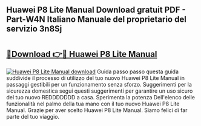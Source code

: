 ## Huawei P8 Lite Manual Download gratuit PDF - Part-W4N Italiano Manuale del proprietario del servizio 3n8Sj

# <h2><a href="http://dfbe8j.blite.top/?on=Huawei+P8+Lite+Manual">🔗Download 👉🔴 Huawei P8 Lite Manual</a></h2>

[![Huawei P8 Lite Manual download](https://i.imgur.com/lujVjoI.png)](http://dfbe8j.blite.top/?on=Huawei+P8+Lite+Manual)
Guida passo passo questa guida suddivide il processo di utilizzo del tuo nuovo Huawei P8 Lite Manual in passaggi gestibili per un funzionamento senza sforzo. Suggerimenti per la sicurezza domestica segui questi suggerimenti per garantire un uso sicuro del tuo nuovo REDDDDDDD a casa. Sperimenta la potenza Dell'elenco delle funzionalità nel palmo della tua mano con il tuo nuovo Huawei P8 Lite Manual. Grazie per aver scelto Huawei P8 Lite Manual. Siamo felici di far parte del tuo viaggio.
